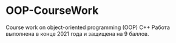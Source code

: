 # OOP-CourseWork
Course work on object-oriented programming (OOP) C++
Работа выполнена в конце 2021 года и защищена на 9 баллов.
